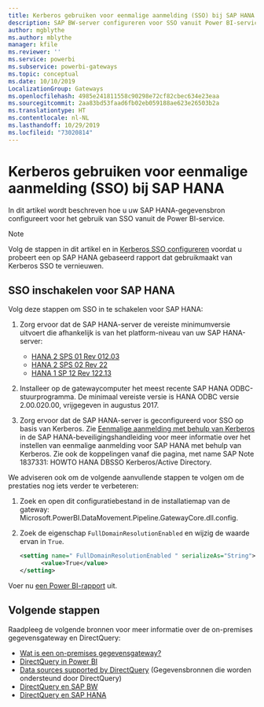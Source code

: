 ```yaml
---
title: Kerberos gebruiken voor eenmalige aanmelding (SSO) bij SAP HANA
description: SAP BW-server configureren voor SSO vanuit Power BI-service
author: mgblythe
ms.author: mblythe
manager: kfile
ms.reviewer: ''
ms.service: powerbi
ms.subservice: powerbi-gateways
ms.topic: conceptual
ms.date: 10/10/2019
LocalizationGroup: Gateways
ms.openlocfilehash: 4985e241811558c90298e72cf82cbec634e23eaa
ms.sourcegitcommit: 2aa83bd53faad6fb02eb059188ae623e26503b2a
ms.translationtype: HT
ms.contentlocale: nl-NL
ms.lasthandoff: 10/29/2019
ms.locfileid: "73020814"
---
```

# <a name="use-kerberos-for-single-sign-on-sso-to-sap-hana"></a>Kerberos gebruiken voor eenmalige aanmelding (SSO) bij SAP HANA

In dit artikel wordt beschreven hoe u uw SAP HANA-gegevensbron configureert voor het gebruik van SSO vanuit de Power BI-service.

> [!NOTE]
> Volg de stappen in dit artikel en in [Kerberos SSO configureren](service-gateway-sso-kerberos.md) voordat u probeert een op SAP HANA gebaseerd rapport dat gebruikmaakt van Kerberos SSO te vernieuwen.

## <a name="enable-sso-for-sap-hana"></a>SSO inschakelen voor SAP HANA

Volg deze stappen om SSO in te schakelen voor SAP HANA:

1. Zorg ervoor dat de SAP HANA-server de vereiste minimumversie uitvoert die afhankelijk is van het platform-niveau van uw SAP HANA-server:
   - [HANA 2 SPS 01 Rev 012.03](https://launchpad.support.sap.com/#/notes/2557386)
   - [HANA 2 SPS 02 Rev 22](https://launchpad.support.sap.com/#/notes/2547324)
   - [HANA 1 SP 12 Rev 122.13](https://launchpad.support.sap.com/#/notes/2528439)

2. Installeer op de gatewaycomputer het meest recente SAP HANA ODBC-stuurprogramma. De minimaal vereiste versie is HANA ODBC versie 2.00.020.00, vrijgegeven in augustus 2017.

3. Zorg ervoor dat de SAP HANA-server is geconfigureerd voor SSO op basis van Kerberos. Zie [Eenmalige aanmelding met behulp van Kerberos](https://help.sap.com/viewer/b3ee5778bc2e4a089d3299b82ec762a7/2.0.03/1885fad82df943c2a1974f5da0eed66d.html) in de SAP HANA-beveiligingshandleiding voor meer informatie over het instellen van eenmalige aanmelding voor SAP HANA met behulp van Kerberos. Zie ook de koppelingen vanaf die pagina, met name SAP Note 1837331: HOWTO HANA DBSSO Kerberos/Active Directory.

We adviseren ook om de volgende aanvullende stappen te volgen om de prestaties nog iets verder te verbeteren:

1. Zoek en open dit configuratiebestand in de installatiemap van de gateway: Microsoft.PowerBI.DataMovement.Pipeline.GatewayCore.dll.config.

2. Zoek de eigenschap `FullDomainResolutionEnabled` en wijzig de waarde ervan in `True`.

    ```xml
    <setting name=" FullDomainResolutionEnabled " serializeAs="String">
          <value>True</value>
    </setting>
    ```

Voer nu [een Power BI-rapport](service-gateway-sso-kerberos.md#run-a-power-bi-report) uit.

## <a name="next-steps"></a>Volgende stappen

Raadpleeg de volgende bronnen voor meer informatie over de on-premises gegevensgateway en DirectQuery:

* [Wat is een on-premises gegevensgateway?](/data-integration/gateway/service-gateway-getting-started)
* [DirectQuery in Power BI](desktop-directquery-about.md)
* [Data sources supported by DirectQuery](desktop-directquery-data-sources.md) (Gegevensbronnen die worden ondersteund door DirectQuery)
* [DirectQuery en SAP BW](desktop-directquery-sap-bw.md)
* [DirectQuery en SAP HANA](desktop-directquery-sap-hana.md)
